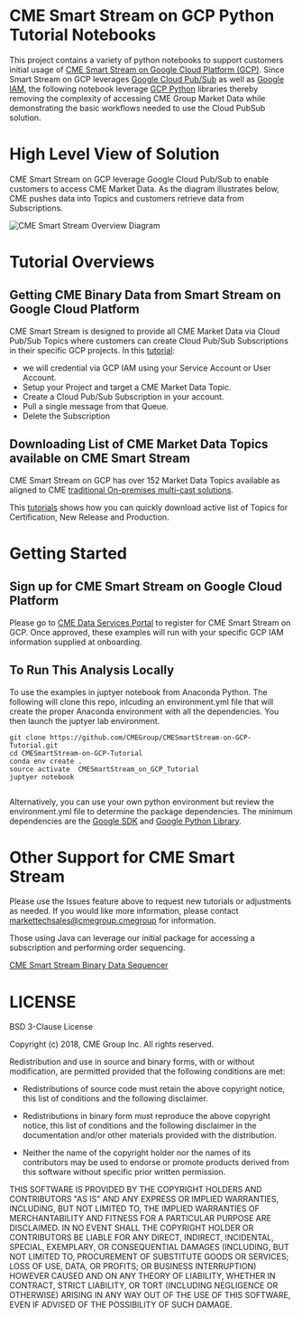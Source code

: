 # CME Smart Stream on GCP Python Tutorial Notebooks

This project contains a variety of python notebooks to support customers initial usage of [CME Smart Stream on Google Cloud Platform (GCP)](https://www.cmegroup.com/market-data/cloud-mdp.html).  Since Smart Stream on GCP leverages [Google Cloud Pub/Sub](https://cloud.google.com/pubsub/) as well as [Google IAM](https://cloud.google.com/iam/), the following notebook leverage [GCP Python](https://cloud.google.com/python/) libraries thereby removing the complexity of accessing CME Group Market Data while demonstrating the basic workflows needed to use the Cloud PubSub solution. 


# High Level View of Solution

CME Smart Stream on GCP leverage Google Cloud Pub/Sub to enable customers to access CME Market Data.  As the diagram illustrates below, CME pushes data into Topics and customers retrieve data from Subscriptions.  

![CME Smart Stream Overview Diagram](https://github.com/CMEGroup/CMESmartStream-on-GCP-Tutorial/blob/master/Tutorials/images/CloudPubSubOverview.png)


# Tutorial Overviews

## Getting CME Binary Data from Smart Stream on Google Cloud Platform

CME Smart Stream is designed to provide all CME Market Data via Cloud Pub/Sub Topics where customers can create Cloud Pub/Sub Subscriptions in their specific GCP projects.  In this [tutorial](https://github.com/CMEGroup/CMESmartStream-on-GCP-Tutorial/blob/master/Tutorials/GooglePubSubGetCMEBinaryData.ipynb):
- we will credential via GCP IAM using your Service Account or User Account.
- Setup your Project and target a CME Market Data Topic.
- Create a Cloud Pub/Sub Subscription in your account.
- Pull a single message from that Queue.
- Delete the Subscription

## Downloading List of CME Market Data Topics available on CME Smart Stream

CME Smart Stream on GCP has over 152 Market Data Topics available as aligned to CME [traditional On-premises multi-cast solutions](https://www.cmegroup.com/market-data/distributor/market-data-platform.html). 

This [tutorials](https://github.com/CMEGroup/CMESmartStream-on-GCP-Tutorial/blob/master/Tutorials/GooglePubSubGetCMEBinaryTopics.ipynb) shows how you can quickly download active list of Topics for Certification, New Release and Production.  


# Getting Started

## Sign up for CME Smart Stream on Google Cloud Platform

Please go to [CME Data Services Portal](http://dataservices.cmegroup.com/Data-Products) to register for CME Smart Stream on GCP.  Once approved, these examples will run with your specific GCP IAM information supplied at onboarding.


## To Run This Analysis Locally

To use the examples in juptyer notebook from Anaconda Python.  The following will clone this repo, inlcuding an environment.yml file that will create the proper Anaconda environment with all the dependencies.  You then launch the juptyer lab environment.  

```
git clone https://github.com/CMEGroup/CMESmartStream-on-GCP-Tutorial.git
cd CMESmartStream-on-GCP-Tutorial
conda env create .
source activate  CMESmartStream_on_GCP_Tutorial
juptyer notebook


```
Alternatively, you can use your own python environment but review the environment.yml file to determine the package dependencies.  The minimum dependencies are the [Google SDK](https://cloud.google.com/sdk/docs/quickstarts) and [Google Python Library](https://cloud.google.com/pubsub/docs/reference/libraries).


# Other Support for CME Smart Stream
Please use the Issues feature above to request new tutorials or adjustments as needed.  If you would like more information, please contact markettechsales@cmegroup.cmegroup for information.  


Those using Java can leverage our initial package for accessing a subscription and performing order sequencing.  

[CME Smart Stream Binary Data Sequencer](https://github.com/CMEGroup/CMESmartStreamonGCP_BinaryData)



# LICENSE

BSD 3-Clause License

Copyright (c) 2018, CME Group Inc.
All rights reserved.

Redistribution and use in source and binary forms, with or without
modification, are permitted provided that the following conditions are met:

* Redistributions of source code must retain the above copyright notice, this
  list of conditions and the following disclaimer.

* Redistributions in binary form must reproduce the above copyright notice,
  this list of conditions and the following disclaimer in the documentation
  and/or other materials provided with the distribution.

* Neither the name of the copyright holder nor the names of its
  contributors may be used to endorse or promote products derived from
  this software without specific prior written permission.

THIS SOFTWARE IS PROVIDED BY THE COPYRIGHT HOLDERS AND CONTRIBUTORS "AS IS"
AND ANY EXPRESS OR IMPLIED WARRANTIES, INCLUDING, BUT NOT LIMITED TO, THE
IMPLIED WARRANTIES OF MERCHANTABILITY AND FITNESS FOR A PARTICULAR PURPOSE ARE
DISCLAIMED. IN NO EVENT SHALL THE COPYRIGHT HOLDER OR CONTRIBUTORS BE LIABLE
FOR ANY DIRECT, INDIRECT, INCIDENTAL, SPECIAL, EXEMPLARY, OR CONSEQUENTIAL
DAMAGES (INCLUDING, BUT NOT LIMITED TO, PROCUREMENT OF SUBSTITUTE GOODS OR
SERVICES; LOSS OF USE, DATA, OR PROFITS; OR BUSINESS INTERRUPTION) HOWEVER
CAUSED AND ON ANY THEORY OF LIABILITY, WHETHER IN CONTRACT, STRICT LIABILITY,
OR TORT (INCLUDING NEGLIGENCE OR OTHERWISE) ARISING IN ANY WAY OUT OF THE USE
OF THIS SOFTWARE, EVEN IF ADVISED OF THE POSSIBILITY OF SUCH DAMAGE.
